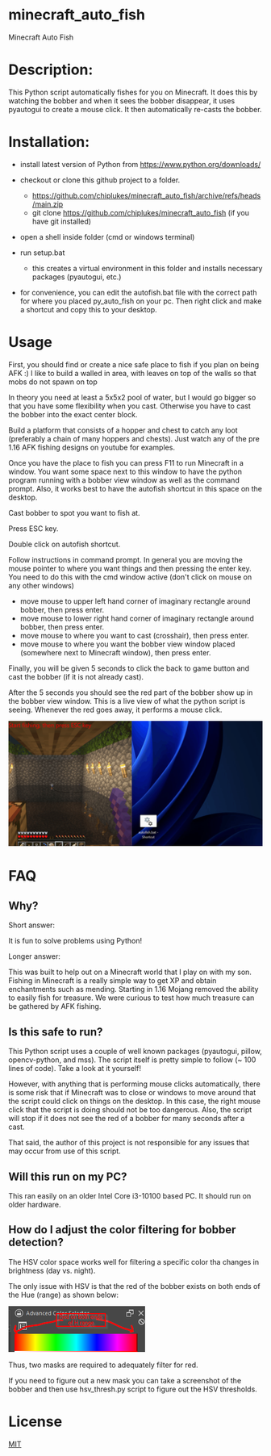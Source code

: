 # minecraft_auto_fish
Minecraft Auto Fish


# Description:

This Python script automatically fishes for you on Minecraft.  It does this by watching the bobber and when it sees the bobber disappear, it uses pyautogui to create a mouse click.  It then automatically re-casts the bobber.


# Installation:

* install latest version of Python from https://www.python.org/downloads/

* checkout or clone this github project to a folder.
    * https://github.com/chiplukes/minecraft_auto_fish/archive/refs/heads/main.zip
    * git clone https://github.com/chiplukes/minecraft_auto_fish (if you have git installed)

* open a shell inside folder (cmd or windows terminal)

* run setup.bat
    * this creates a virtual environment in this folder and installs necessary packages (pyautogui, etc.)

* for convenience, you can edit the autofish.bat file with the correct path for where you placed py_auto_fish on your pc. Then right click and make a shortcut and copy this to your desktop.

# Usage

First, you should find or create a nice safe place to fish if you plan on being AFK :)  I like to build a walled in area, with leaves on top of the walls so that mobs do not spawn on top

In theory you need at least a 5x5x2 pool of water, but I would go bigger so that you have some flexibility when you cast.  Otherwise you have to cast the bobber into the exact center block.

Build a platform that consists of a hopper and chest to catch any loot (preferably a chain of many hoppers and chests).  Just watch any of the pre 1.16 AFK fishing designs on youtube for examples.

Once you have the place to fish you can press F11 to run Minecraft in a window.  You want some space next to this window to have the python program running with a bobber view window as well as the command prompt.  Also, it works best to have the autofish shortcut in this space on the desktop.

Cast bobber to spot you want to fish at.

Press ESC key.

Double click on autofish shortcut.

Follow instructions in command prompt.  In general you are moving the mouse pointer to where you want things and then pressing the enter key.  You need to do this with the cmd window active (don't click on mouse on any other windows)

* move mouse to upper left hand corner of imaginary rectangle around bobber, then press enter.
* move mouse to lower right hand corner of imaginary rectangle around bobber, then press enter.
* move mouse to where you want to cast (crosshair), then press enter.
* move mouse to where you want the bobber view window placed (somewhere next to Minecraft window), then press enter.

Finally, you will be given 5 seconds to click the back to game button and cast the bobber (if it is not already cast).

After the 5 seconds you should see the red part of the bobber show up in the bobber view window.  This is a live view of what the python script is seeing.  Whenever the red goes away, it performs a mouse click.

![](Animation.gif)

# FAQ

## Why?

Short answer:

It is fun to solve problems using Python!

Longer answer:

This was built to help out on a Minecraft world that I play on with my son.  Fishing in Minecraft is a really simple way to get XP and obtain enchantments such as mending.  Starting in 1.16 Mojang removed the ability to easily fish for treasure.  We were curious to test how much treasure can be gathered by AFK fishing.

## Is this safe to run?

This Python script uses a couple of well known packages (pyautogui, pillow, opencv-python, and mss).  The script itself is pretty simple to follow (~ 100 lines of code).  Take a look at it yourself!

However, with anything that is performing mouse clicks automatically, there is some risk that if Minecraft was to close or windows to move around that the script could click on things on the desktop.  In this case, the right mouse click that the script is doing should not be too dangerous. Also, the script will stop if it does not see the red of a bobber for many seconds after a cast.

That said, the author of this project is not responsible for any issues that may occur from use of this script.


## Will this run on my PC?

This ran easily on an older Intel Core i3-10100 based PC.  It should run on older hardware.

## How do I adjust the color filtering for bobber detection?

The HSV color space works well for filtering a specific color tha changes in brightness (day vs. night).

The only issue with HSV is that the red of the bobber exists on both ends of the Hue (range) as shown below:

![](hsv.png)

Thus, two masks are required to adequately filter for red.

If you need to figure out a new mask you can take a screenshot of the bobber and then use hsv_thresh.py script to figure out the HSV thresholds.


# License

[MIT](https://choosealicense.com/licenses/mit/)
